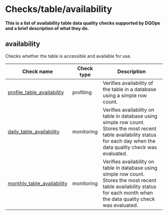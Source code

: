 # Checks/table/availability

**This is a list of availability table data quality checks supported by DQOps and a brief description of what they do.**





## **availability**  
Checks whether the table is accessible and available for use.

| Check name | Check type | Description |
|------------|------------|-------------|
|[profile_table_availability](./table/availability/table-availability/#profile-table-availability)|profiling|Verifies availability of the table in a database using a simple row count.|
|[daily_table_availability](./table/availability/table-availability/#daily-table-availability)|monitoring|Verifies availability on table in database using simple row count. Stores the most recent table availability status for each day when the data quality check was evaluated.|
|[monthly_table_availability](./table/availability/table-availability/#monthly-table-availability)|monitoring|Verifies availability on table in database using simple row count. Stores the most recent table availability status for each month when the data quality check was evaluated.|





